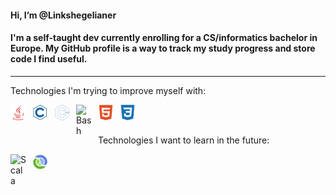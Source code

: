<h4 align='left'>Hi, I’m @Linkshegelianer</h4>

<h4 align='left'>I'm a self-taught dev currently enrolling for a CS/informatics bachelor in Europe. My GitHub profile is a way to track my study progress and store code I find useful.</h4>

<hr>

<p>Technologies I'm trying to improve myself with:</p>
<div>
<img align='left' alt="Java" width="25px" style="padding-right:10px;" src="https://github.com/devicons/devicon/blob/master/icons/java/java-plain.svg"/>
<img align='left' alt="C" width="25px" style="padding-right:10px;" src="https://github.com/devicons/devicon/blob/master/icons/c/c-line.svg"/>
<img align='left' alt="C++" width="25px" style="padding-right:10px;" src="https://github.com/devicons/devicon/blob/master/icons/cplusplus/cplusplus-line.svg"/>
<img align='left' alt="Bash" width="25px" style="padding-right:10px;" src="https://cdn.jsdelivr.net/gh/devicons/devicon/icons/bash/bash-original.svg"/>
<img align='left' alt="HTML5" width="25px" style="padding-right:10px;" src="https://github.com/devicons/devicon/blob/master/icons/html5/html5-plain.svg"/> 
<img align='left' alt="CSS" width="25px" style="padding-right:10px;" src="https://github.com/devicons/devicon/blob/master/icons/css3/css3-plain.svg"/>
</div>
<br>
<br>
<p align='left'> Technologies I want to learn in the future: </p>
<div>
<img align='left' alt="Scala" width="25px" style="padding-right:10px;" src="https://cdn.jsdelivr.net/gh/devicons/devicon/icons/scala/scala-original.svg"/>
<img align='left' alt="Clojure" width="25px" style="padding-right:10px;" src="https://github.com/devicons/devicon/blob/master/icons/clojure/clojure-original.svg"/>
</div>
